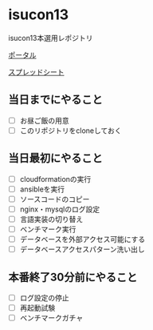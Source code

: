 # isucon13
isucon13本選用レポジトリ

[ポータル](https://portal.isucon.net/dashboard/)

[スプレッドシート](https://docs.google.com/spreadsheets/d/12kknFZRLcVEQFisFzYmrZGlpUiF2w-PPw9GSFlaJcbw/edit#gid=0)

## 当日までにやること
- [ ] お昼ご飯の用意
- [ ] このリポジトリをcloneしておく

## 当日最初にやること
- [ ] cloudformationの実行
- [ ] ansibleを実行
- [ ] ソースコードのコピー
- [ ] nginx・mysqlのログ設定
- [ ] 言語実装の切り替え
- [ ] ベンチマーク実行
- [ ] データベースを外部アクセス可能にする
- [ ] データベースアクセスパターン洗い出し

## 本番終了30分前にやること
- [ ] ログ設定の停止
- [ ] 再起動試験
- [ ] ベンチマークガチャ